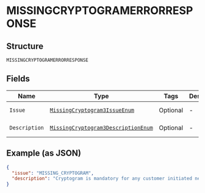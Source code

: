 
# MISSINGCRYPTOGRAMERRORRESPONSE

## Structure

`MISSINGCRYPTOGRAMERRORRESPONSE`

## Fields

| Name | Type | Tags | Description | Getter | Setter |
|  --- | --- | --- | --- | --- | --- |
| `Issue` | [`MissingCryptogram3IssueEnum`](../../doc/models/missing-cryptogram-3-issue-enum.md) | Optional | - | MissingCryptogram3IssueEnum getIssue() | setIssue(MissingCryptogram3IssueEnum issue) |
| `Description` | [`MissingCryptogram3DescriptionEnum`](../../doc/models/missing-cryptogram-3-description-enum.md) | Optional | - | MissingCryptogram3DescriptionEnum getDescription() | setDescription(MissingCryptogram3DescriptionEnum description) |

## Example (as JSON)

```json
{
  "issue": "MISSING_CRYPTOGRAM",
  "description": "Cryptogram is mandatory for any customer initiated network token transactions."
}
```


